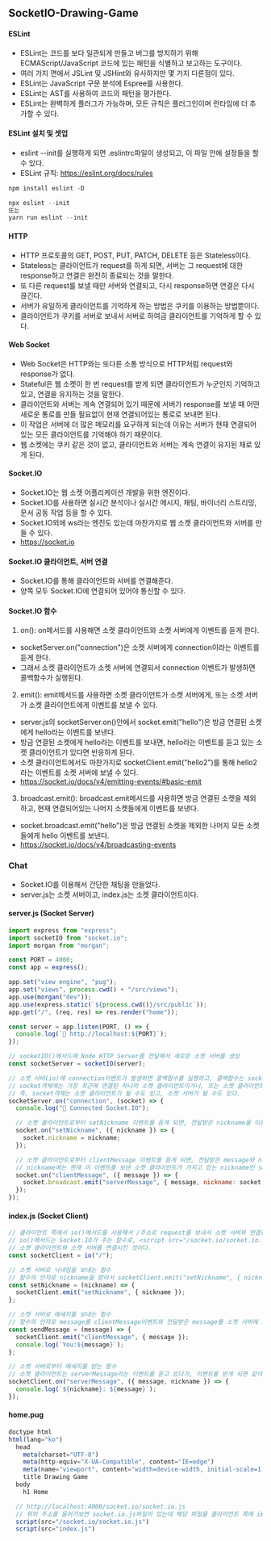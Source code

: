 ## SocketIO-Drawing-Game

#### ESLint

- ESLint는 코드를 보다 일관되게 만들고 버그를 방지하기 위해 ECMAScript/JavaScript 코드에 있는 패턴을 식별하고 보고하는 도구이다.
- 여러 가지 면에서 JSLint 및 JSHint와 유사하지만 몇 가지 다른점이 있다.
- ESLint는 JavaScript 구문 분석에 Espree를 사용한다.
- ESLint는 AST를 사용하여 코드의 패턴을 평가한다.
- ESLint는 완벽하게 플러그가 가능하며, 모든 규칙은 플러그인이며 런타임에 더 추가할 수 있다.

#### ESLint 설치 및 셋업

- eslint --init를 실행하게 되면 .eslintrc파일이 생성되고, 이 파일 안에 설정들을 할 수 있다.
- ESLint 규칙: https://eslint.org/docs/rules

```javascript
npm install eslint -D

npx eslint --init
또는
yarn run eslint --init
```

#### HTTP

- HTTP 프로토콜의 GET, POST, PUT, PATCH, DELETE 등은 Stateless이다.
- Stateless는 클라이언트가 request를 하게 되면, 서버는 그 request에 대한 response하고 연결은 완전히 종료되는 것을 말한다.
- 또 다른 request를 보낼 때만 서버와 연결되고, 다시 response하면 연결은 다시 끊긴다.
- 서버가 유일하게 클라이언트를 기억하게 하는 방법은 쿠키를 이용하는 방법뿐이다.
- 클라이언트가 쿠키를 서버로 보내서 서버로 하여금 클라이언트를 기억하게 할 수 있다.

#### Web Socket

- Web Socket은 HTTP와는 또다른 소통 방식으로 HTTP처럼 request와 response가 없다.
- Stateful은 웹 소켓이 한 번 request를 받게 되면 클라이언트가 누군인지 기억하고 있고, 연결을 유지하는 것을 말한다.
- 클라이언트와 서버는 게속 연결되어 있기 때문에 서버가 response를 보낼 때 어떤 새로운 통로를 만들 필요없이 현재 연결되어있는 통로로 보내면 된다.
- 이 작업은 서버에 더 많은 메모리를 요구하게 되는데 이유는 서버가 현재 연결되어있는 모든 클라이언트를 기억해야 하기 때문이다.
- 웹 소켓에는 쿠키 같은 것이 없고, 클라이언트와 서버는 계속 연결이 유지된 채로 있게 된다.

#### Socket.IO

- Socket.IO는 웹 소켓 어플리케이션 개발을 위한 엔진이다.
- Socket.IO를 사용하면 실시간 분석이나 실시간 메시지, 채팅, 바이너리 스트리밍, 문서 공동 작업 등을 할 수 있다.
- Socket.IO외에 ws라는 엔진도 있는데 마찬가지로 웹 소켓 클라이언트와 서버를 만들 수 있다.
- https://socket.io

#### Socket.IO 클라이언트, 서버 연결

- Socket.IO를 통해 클라이언트와 서버를 연결해준다.
- 양쪽 모두 Socket.IO에 연결되어 있어야 통신할 수 있다.

#### Socket.IO 함수

1. on(): on메서드를 사용해면 소켓 클라이언트와 소켓 서버에게 이벤트를 듣게 한다.
- socketServer.on("connection")은 소켓 서버에게 connection이라는 이벤트를 듣게 한다.
- 그래서 소켓 클라이언트가 소켓 서버에 연결되서 connection 이벤트가 발생하면 콜백함수가 실행된다.

2. emit(): emit메서드를 사용하면 소켓 클라이언트가 소켓 서버에게, 또는 소켓 서버가 소켓 클라이언트에게 이벤트를 보낼 수 있다.
- server.js의 socketServer.on()안에서 socket.emit("hello")은 방금 연결된 소켓에게 hello라는 이벤트를 보낸다.
- 방금 연결된 소켓에게 hello라는 이벤트를 보내면, hello라는 이벤트를 듣고 있는 소켓 클라이언트가 있다면 반응하게 된다.
- 소켓 클라이언트에서도 마찬가지로 socketClient.emit("hello2")를 통해 hello2라는 이벤트를 소켓 서버에 보낼 수 있다.
- https://socket.io/docs/v4/emitting-events/#basic-emit

3. broadcast.emit(): broadcast.emit메서드를 사용하면 방금 연결된 소켓을 제외하고, 현재 연결되어있는 나머지 소켓들에게 이벤트를 보낸다.
- socket.broadcast.emit("hello")은 방금 연결된 소켓을 제외한 나머지 모든 소켓들에게 hello 이벤트를 보낸다.
- https://socket.io/docs/v4/broadcasting-events

### Chat

- Socket.IO를 이용해서 간단한 채팅을 만들었다.
- server.js는 소켓 서버이고, index.js는 소켓 클라이언트이다.

#### server.js (Socket Server)

```javascript
import express from "express";
import socketIO from "socket.io";
import morgan from "morgan";

const PORT = 4000;
const app = express();

app.set("view engine", "pug");
app.set("views", process.cwd() + "/src/views");
app.use(morgan("dev"));
app.use(express.static(`${process.cwd()}/src/public`));
app.get("/", (req, res) => res.render("home"));

const server = app.listen(PORT, () => {
  console.log(`🚀 http://localhost:${PORT}`);
});

// socketIO()메서드에 Node HTTP Server를 전달해서 새로운 소켓 서버를 생성
const socketServer = socketIO(server);

// 소켓 서버(io)에 connection이벤트가 발생하면 콜백함수를 실행하고, 콜백함수는 socket객체를 받는다.
// socket객체에는 가장 최근에 연결된 하나의 소켓 클라이언트이거나, 또는 소켓 클라이언트로부터 이벤트를 받은 소켓 서버이다.
// 즉, socket객체는 소켓 클라이언트가 될 수도 있고, 소켓 서버가 될 수도 있다.
socketServer.on("connection", (socket) => {
  console.log("🚀 Connected Socket.IO");

  // 소켓 클라이언트로부터 setNickname 이벤트를 듣게 되면, 전달받은 nickname을 이용해서 현재 이 setNickname이벤트를 보낸 socket에 nickname프로퍼티의 nickname값을 추가한다.
  socket.on("setNickname", ({ nickname }) => {
    socket.nickname = nickname;
  });

  // 소켓 클라이언트로부터 clientMessage 이벤트를 듣게 되면, 전달받은 message와 nickname을 socket.broadcast.emit()를 이용해서 방금 이 이벤트를 보낸 소켓 클라이언트를 제외한 나머지 모든 소켓 클라이언트에게 이벤트를 보낸다.
  // nickname에는 현재 이 이벤트를 보낸 소켓 클라이언트가 가지고 있는 nickname인 socket객체안에 nickname값을 넣어서 보낸다.
  socket.on("clientMessage", ({ message }) => {
    socket.broadcast.emit("serverMessage", { message, nickname: socket.nickname || "User" });
  });
});
```

#### index.js (Socket Client)

```javascript
// 클라이언트 쪽에서 io()메서드를 사용해서 /주소로 request를 보내서 소켓 서버와 연결한다.
// io()메서드는 Socket.IO가 주는 함수로, <script src="/socket.io/socket.io.js"></script>를 통해 socket.io.js파일을 로드해오게 되면 사용할 수 있다.
// 소켓 클라이언트와 소켓 서버를 연결시킨 것이다.
const socketClient = io("/");

// 소켓 서버로 닉네임을 보내는 함수
// 함수의 인자로 nickname을 받아서 socketClient.emit("setNickname", { nickname })를 통해 setNickname이라는 이벤트를 전달받은 nickname과 함께 소켓 서버로 보낸다.
const setNickname = (nickname) => {
  socketClient.emit("setNickname", { nickname });
};

// 소켓 서버로 메세지를 보내는 함수
// 함수의 인자로 message를 clientMessage이벤트와 전달받은 message를 소켓 서버에 보낸다.
const sendMessage = (message) => {
  socketClient.emit("clientMessage", { message });
  console.log(`You:${message}`);
};

// 소켓 서버로부터 메세지를 받는 함수
// 소켓 클라이언트는 serverMessage라는 이벤트를 듣고 있다가, 이벤트를 받게 되면 같이 전달된 message, nickname을 출력한다.
socketClient.on("serverMessage", ({ message, nickname }) => {
  console.log(`${nickname}: ${message}`);
});
```

#### home.pug

```javascript
doctype html
html(lang="ko")
  head
    meta(charset="UTF-8")
    meta(http-equiv="X-UA-Compatible", content="IE=edge")
    meta(name="viewport", content="width=device-width, initial-scale=1.0")
    title Drawing Game
  body 
    h1 Home

  // http://localhost:4000/socket.io/socket.io.js 
  // 위의 주소를 들어가보면 socket.io.js파일이 있는데 해당 파일을 클라이언트 쪽에 import해서 클라이언트를 socket.io에 연결시킨다.
  script(src="/socket.io/socket.io.js")
  script(src="index.js")
```
